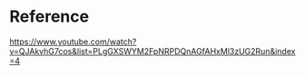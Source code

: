 # Reference

https://www.youtube.com/watch?v=QJAkvhG7cos&list=PLgGXSWYM2FpNRPDQnAGfAHxMl3zUG2Run&index=4
